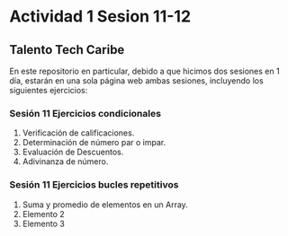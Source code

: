 # Actividad 1 Sesion 11-12
## Talento Tech Caribe
En este repositorio en particular, debido a que hicimos dos sesiones en 1 día, estarán en una sola página web ambas sesiones, incluyendo los siguientes ejercicios:

### Sesión 11 Ejercicios condicionales
1. Verificación de calificaciones. 
2. Determinación de número par o impar.
3. Evaluación de Descuentos.
4. Adivinanza de número.

### Sesión 11 Ejercicios bucles repetitivos
1. Suma y promedio de elementos en un Array.
2. Elemento 2
3. Elemento 3 

